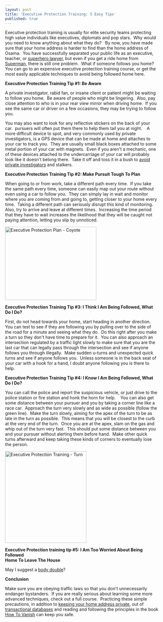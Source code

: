 ```yaml
---
layout: post
title: 'Executive Protection Training: 5 Easy Tips'
published: true
---
```

<p>Executive protection training is usually for elite security teams protecting high value individuals like executives, diplomats and pop stars.  Why would you need to know anything about what they do?   By now, you have made sure that your home address is harder to find than the home address of Osama.  You have successfully separated your public life as an executive, teacher, or <a title="Superhero Lawyer" href="http://superherolaw.com/" target="_blank">superhero lawyer</a>, but even if you get a ride home from <a title="Superman" href="http://www.howtovanish.com/SupermanDVD" target="_blank">Superman</a>, there is still one problem.  What if someone follows you home?   You can go to an expensive executive protection training course, or get the most easily applicable techniques to avoid being followed home here.</p>
<p><strong>Executive Protection Training Tip #1: Be Aware</strong></p>
<p>A private investigator, rabid fan, or insane client or patient might be waiting to follow you home.  Be aware of people who might be lingering.  Also, pay close attention to who is in your rear view mirror when driving home.  If you see the same car or driver on a few occasions, they may be trying to follow you.</p>
<p>You may also want to look for any reflective stickers on the back of your car.  pursuers will often put them there to help them tail you at night.    A more difficult device to spot, and very commonly used by private investigators, is a GPS device that can be made at home and attaches to your car to track you.  They are usually small black boxes attached to some metal portion of your car with magnets.  Even if you aren't a mechanic, one of these devices attached to the undercarriage of your car will probably look like it doesn't belong there.  Take it off and toss it in a bush to <a title="Avoid Private Investigators" href="http://www.howtovanish.com/2009/08/avoid-private-investigators/" target="_blank">avoid private investigators</a> and stalkers.</p>
<p><strong>Executive Protection Training Tip #2: Make Pursuit Tough To Plan</strong></p>
<p>When going to or from work, take a different path every time.  If you take the same path every time, someone can easily map out your route without even using a car to follow you.  They can simply lay in wait and monitor where you are coming from and going to, getting closer to your home every time.  Taking a different path can seriously disrupt this kind of monitoring.  Also, try to arrive and leave at different times.  Increasing the time period that they have to wait increases the likelihood that they will be caught not paying attention, letting you slip by unnoticed.</p>
<p><a href="http://www.howtovanish.com/wp-content/uploads/2010/03/RoadrunnerCoyote.jpg"><img class="aligncenter size-medium wp-image-932" title="RoadrunnerCoyote" src="{{ site.baseurl }}/images/RoadrunnerCoyote-300x240.jpg" alt="Executive Protection Plan - Coyote" width="300" height="240" /></a></p>
<p><strong>Executive Protection Training Tip #3: I Think I Am Being Followed, What Do I Do?</strong></p>
<p>First, do not head towards your home, start heading in another direction.  You can test to see if they are following you by pulling over to the side of the road for a minute and seeing what they do.  Do this right after you make a turn so they don't have time to prepare for it.  You can also approach an intersection regulated by a traffic light slowly to make sure that you are the last car that can legally pass through the intersection and see if anyone follows you through illegally.  Make sudden u-turns and unexpected quick turns and see if anyone follows you.  Unless someone is in the back seat of your car with a hook for a hand, I doubt anyone following you is there to help.</p>
<p><strong>Executive Protection Training Tip #4: I Know I Am Being Followed, What Do I Do?</strong></p>
<p>You can call the police and report the suspicious vehicle, or just drive to the police station or fire station and honk the horn for help.    You can also get some distance between your pursuer and you by taking a corner line like a race car.  Approach the turn very slowly and as wide as possible (follow the green line).  Make the turn slowly, aiming for the apex of the turn to be as late in the turn as possible.  This means that you will be closest to the curb at the very end of the turn.  Once you are at the apex, slam on the gas and whip out of the turn very fast.  This should put some distance between you and your pursuer without alerting them before hand.  Make other quick turns afterward and keep taking these kinds of corners to eventually lose the person.</p>
<p><a href="http://www.howtovanish.com/wp-content/uploads/2010/03/late-apex.jpg"><img class="aligncenter size-medium wp-image-934" title="Executive Protection Training - Turn" src="{{ site.baseurl }}/images/late-apex-267x300.jpg" alt="Executive Protection Training - Turn" width="267" height="300" /></a></p>
<p><strong>Executive Protection training tip #5: I Am Too Worried About Being Followed<br />
Home To Leave The House</strong></p>
<p>May I suggest a <a title="DaveDVD" href="http://www.howtovanish.com/DaveDVD" target="_blank">body double</a>?</p>
<p><strong>Conclusion</strong></p>
<p>Make sure you are obeying traffic laws so that you don't unnecessarily endanger bystanders.  If you are really serious about learning some more advanced techniques, check out a full course.  Practicing these simple precautions, in addition to <a title="Keep home address private" href="http://www.howtovanish.com/2009/07/careful-with-a-return-address/" target="_blank">keeping your home address private</a>, out of <a title="Transactional Database" href="http://www.howtovanish.com/2009/11/transactional-databases-what-me-worry/" target="_blank">transactional databases</a> and reading and following the principles in the book <a href="http://www.howtovanish.com/HTVBook">How To Vanish</a> can keep you safe.</p>
